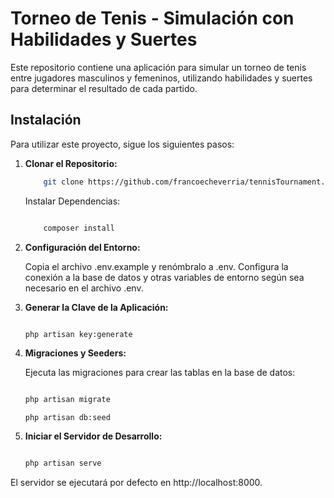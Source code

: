 # Torneo de Tenis - Simulación con Habilidades y Suertes

Este repositorio contiene una aplicación para simular un torneo de tenis entre jugadores masculinos y femeninos, utilizando habilidades y suertes para determinar el resultado de cada partido.

## Instalación

Para utilizar este proyecto, sigue los siguientes pasos:

1. **Clonar el Repositorio:**
   ```bash
       git clone https://github.com/francoecheverria/tennisTournament.git
    ```
    Instalar Dependencias:

    ```bash

        composer install
    ```

2. **Configuración del Entorno:**

    Copia el archivo .env.example y renómbralo a .env.
    Configura la conexión a la base de datos y otras variables de entorno según sea necesario en el archivo .env.

3. **Generar la Clave de la Aplicación:**

    ```bash

    php artisan key:generate

    ```

4. **Migraciones y Seeders:**

    Ejecuta las migraciones para crear las tablas en la base de datos:

    ```bash

    php artisan migrate

    ```
    ```
    php artisan db:seed
    ```

6. **Iniciar el Servidor de Desarrollo:** 

    ```bash

    php artisan serve
    ```

El servidor se ejecutará por defecto en http://localhost:8000.
